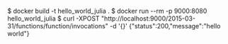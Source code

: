 $ docker build -t hello_world_julia .
$ docker run --rm -p 9000:8080 hello_world_julia
$ curl -XPOST "http://localhost:9000/2015-03-31/functions/function/invocations" -d '{}'
{"status":200,"message":"hello world"}
